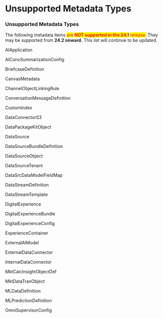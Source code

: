 # Unsupported Metadata Types

### &#x20;Unsupported Metadata Types

The following metadata items <mark style="color:red;">are</mark> <mark style="color:red;"></mark><mark style="color:red;">**NOT supported in the 24.1**</mark> <mark style="color:red;"></mark><mark style="color:red;">release.</mark> They may be supported from **24.2 onward.** This list will continue to be updated.&#x20;

AIApplication

AIConvSummarizationConfig

BriefcaseDefinition

CanvasMetadata

ChannelObjectLinkingRule

ConversationMessageDefinition

CustomIndex

DataConnectorS3

DataPackageKitObject

DataSource

DataSourceBundleDefinition

DataSourceObject

DataSourceTenant

DataSrcDataModelFieldMap

DataStreamDefinition

DataStreamTemplate

DigitalExperience

DigitalExperienceBundle

DigitalExperienceConfig

ExperienceContainer

ExternalAIModel

ExternalDataConnector

InternalDataConnector

MktCalcInsightObjectDef

MktDataTranObject

MLDataDefinition

MLPredictionDefinition

OmniSupervisorConfig
